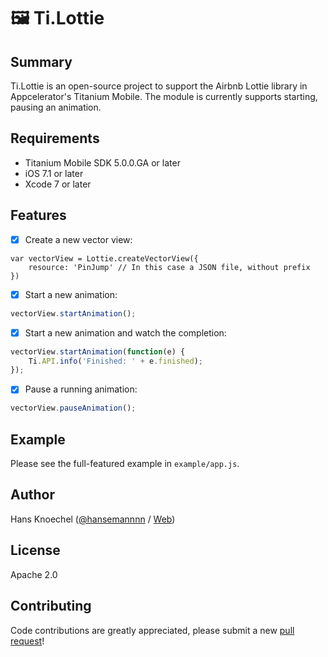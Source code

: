 # 🖼 Ti.Lottie

 Summary
---------------
Ti.Lottie is an open-source project to support the Airbnb Lottie library in Appcelerator's 
Titanium Mobile. The module is currently supports starting, pausing an animation.

Requirements
---------------
- Titanium Mobile SDK 5.0.0.GA or later
- iOS 7.1 or later
- Xcode 7 or later

Features
---------------
- [x] Create a new vector view:
```
var vectorView = Lottie.createVectorView({
    resource: 'PinJump' // In this case a JSON file, without prefix
})
```

- [x] Start a new animation:
```js
vectorView.startAnimation();
```

- [x] Start a new animation and watch the completion:
```js
vectorView.startAnimation(function(e) {
    Ti.API.info('Finished: ' + e.finished);
});
```

- [x] Pause a running animation:
```js
vectorView.pauseAnimation();
```

Example
---------------
Please see the full-featured example in `example/app.js`.

Author
---------------
Hans Knoechel ([@hansemannnn](https://twitter.com/hansemannnn) / [Web](http://hans-knoechel.de))

License
---------------
Apache 2.0

Contributing
---------------
Code contributions are greatly appreciated, please submit a new [pull request](https://github.com/hansemannn/ti.lottie/pull/new/master)!
